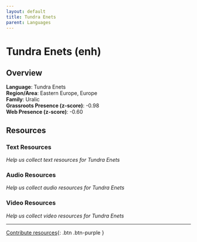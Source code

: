```yaml
---
layout: default
title: Tundra Enets
parent: Languages
---
```


# Tundra Enets (enh)

## Overview

**Language**: Tundra Enets  
**Region/Area**: Eastern Europe, Europe  
**Family**: Uralic  
**Grassroots Presence (z-score)**: -0.98  
**Web Presence (z-score)**: -0.60  

## Resources

### Text Resources
*Help us collect text resources for Tundra Enets*

### Audio Resources
*Help us collect audio resources for Tundra Enets*

### Video Resources
*Help us collect video resources for Tundra Enets*

---

[Contribute resources](https://forms.office.com/e/1SfLJx3u1r){: .btn .btn-purple }
